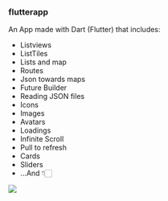 ### flutterapp
An App made with Dart (Flutter) that includes: 
- Listviews
- ListTiles
- Lists and map
- Routes
- Json towards maps
- Future Builder
- Reading JSON files
- Icons
- Images
- Avatars
- Loadings
- Infinite Scroll
- Pull to refresh
- Cards
- Sliders
- ...And 👇🏻



![](https://media.giphy.com/media/U3PcJWAKlUD7tx7WOO/giphy.gif)



